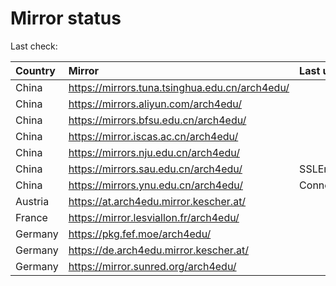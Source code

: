 <script src="./time.js"></script>
# Mirror status
Last check: <script type="text/javascript">localize(1686298867.095685);</script>

|Country|Mirror|Last update|
|:------|:-----|:----------|
|China|https://mirrors.tuna.tsinghua.edu.cn/arch4edu/|<script type="text/javascript">localize(1686248957);</script>|
|China|https://mirrors.aliyun.com/arch4edu/|<script type="text/javascript">localize(1686206023);</script>|
|China|https://mirrors.bfsu.edu.cn/arch4edu/|<script type="text/javascript">localize(1686248957);</script>|
|China|https://mirror.iscas.ac.cn/arch4edu/|<script type="text/javascript">localize(1686248957);</script>|
|China|https://mirrors.nju.edu.cn/arch4edu/|<script type="text/javascript">localize(1686248957);</script>|
|China|https://mirrors.sau.edu.cn/arch4edu/|SSLError|
|China|https://mirrors.ynu.edu.cn/arch4edu/|ConnectTimeout|
|Austria|https://at.arch4edu.mirror.kescher.at/|<script type="text/javascript">localize(1686248957);</script>|
|France|https://mirror.lesviallon.fr/arch4edu/|<script type="text/javascript">localize(1686248957);</script>|
|Germany|https://pkg.fef.moe/arch4edu/|<script type="text/javascript">localize(1686248957);</script>|
|Germany|https://de.arch4edu.mirror.kescher.at/|<script type="text/javascript">localize(1686248957);</script>|
|Germany|https://mirror.sunred.org/arch4edu/|<script type="text/javascript">localize(1686248957);</script>|

<script src="./tablefilter/tablefilter.js"></script>
<script src="./table.js"></script>